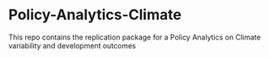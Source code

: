 # Policy-Analytics-Climate
This repo contains the replication package for a Policy Analytics on Climate variability and development outcomes 
